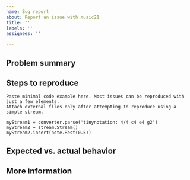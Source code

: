 ```yaml
---
name: Bug report
about: Report an issue with music21
title: ''
labels: ''
assignees: ''

---
```


## Problem summary
<!-- Briefly: what undesired thing happens when what action is taken? -->


## Steps to reproduce

```
Paste minimal code example here. Most issues can be reproduced with just a few elements.
Attach external files only after attempting to reproduce using a simple stream.

myStream1 = converter.parse('tinynotation: 4/4 c4 e4 g2')
myStream2 = stream.Stream()
myStream2.insert(note.Rest(0.5))
```

## Expected vs. actual behavior
<!-- Consider annotating the output produced by a function -->

## More information
<!-- If relevant: OS, suggested fix, attempted workarounds -->
